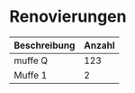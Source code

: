 # Renovierungen

| Beschreibung      | Anzahl |
| ----------- | ----------- |
| muffe Q | 123 |
| Muffe 1 | 2 |

<br>

